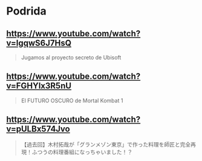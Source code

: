 # Podrida

## https://www.youtube.com/watch?v=lgqwS6J7HsQ

> Jugamos al proyecto secreto de Ubisoft 

## https://www.youtube.com/watch?v=FGHYlx3R5nU 

> El FUTURO OSCURO de Mortal Kombat 1 

## https://www.youtube.com/watch?v=pULBx574Jvo

> 【過去回】木村拓哉が「グランメゾン東京」で作った料理を師匠と完全再現！ふつうの料理番組になっちゃいました！？ 
